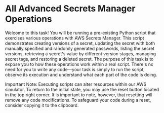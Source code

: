 # All Advanced Secrets Manager Operations

Welcome to this task! You will be running a pre-existing Python script that exercises various operations with AWS Secrets Manager. This script demonstrates creating versions of a secret, updating the secret with both manually specified and randomly generated passwords, listing the secret versions, retrieving a secret's value by different version stages, managing secret tags, and restoring a deleted secret. The purpose of this task is to expose you to how these operations work within a real script. There's no need for you to write any code—your task is simply to run the script, observe its execution and understand what each part of the code is doing.

Important Note: Executing scripts can alter resources within our AWS simulator. To return to the initial state, you may use the reset button located in the top right corner. It is important to note, however, that resetting will remove any code modifications. To safeguard your code during a reset, consider copying it to the clipboard.